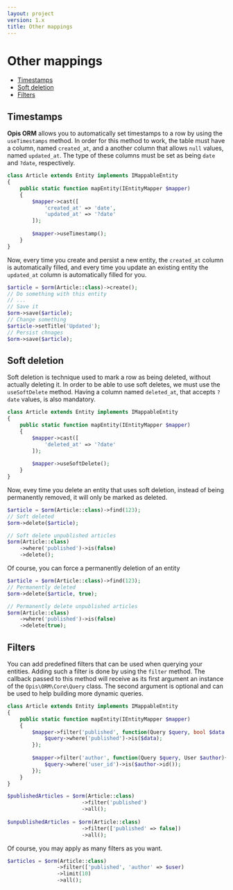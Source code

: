 ```yaml
---
layout: project
version: 1.x
title: Other mappings
---
```

# Other mappings

- [Timestamps](#timestamps)
- [Soft deletion](#soft-deletion)
- [Filters](#filters)

## Timestamps

**Opis ORM** allows you to automatically set timestamps to a row by using the
`useTimestamps` method. In order for this method to work, the table must
have a column, named `created_at`, and a another column that allows `null` values, 
named `updated_at`. The type of these columns must be set as being 
`date` and `?date`, respectively.

```php
class Article extends Entity implements IMappableEntity
{
    public static function mapEntity(IEntityMapper $mapper)
    {
        $mapper->cast([
            'created_at' => 'date',
            'updated_at' => '?date'
        ]);
        
        $mapper->useTimestamp();
    }
}
```

Now, every time you create and persist a new entity, the `created_at` column is automatically
filled, and every time you update an existing entity the `updated_at` column is
automatically filled for you.

```php
$article = $orm(Article::class)->create();
// Do something with this entity
// ...
// Save it
$orm->save($article); 
// Change something
$article->setTitle('Updated');
// Persist chnages
$orm->save($article);
```

## Soft deletion

Soft deletion is technique used to mark a row as being deleted, without actually deleting it.
In order to be able to use soft deletes, we must use the `useSoftDelete` method.
Having a column named `deleted_at`, that accepts `?date` values, is also mandatory.

```php
class Article extends Entity implements IMappableEntity
{
    public static function mapEntity(IEntityMapper $mapper)
    {
        $mapper->cast([
            'deleted_at' => '?date'
        ]);
        
        $mapper->useSoftDelete();
    }
}
```

Now, evey time you delete an entity that uses soft deletion, instead of being 
permanently removed, it will only be marked as deleted.

```php
$article = $orm(Article::class)->find(123);
// Soft deleted
$orm->delete($article);

// Soft delete unpublished articles
$orm(Article::class)
    ->where('published')->is(false)
    ->delete();
```

Of course, you can force a permanently deletion of an entity

```php
$article = $orm(Article::class)->find(123);
// Permanently deleted
$orm->delete($article, true);

// Permanently delete unpublished articles
$orm(Article::class)
    ->where('published')->is(false)
    ->delete(true);
```

## Filters

You can add predefined filters that can be used when querying your entities.
Adding such a filter is done by using the `filter` method. The callback passed
to this method will receive as its first argument an instance of the `Opis\ORM\Core\Query`
class. The second argument is optional and can be used to help building more dynamic queries.

```php
class Article extends Entity implements IMappableEntity
{
    public static function mapEntity(IEntityMapper $mapper)
    {
        $mapper->filter('published', function(Query $query, bool $data = true){
            $query->where('published')->is($data);
        });
        
        $mapper->filter('author', function(Query $query, User $author){
            $query->where('user_id')->is($author->id());
        });
    }
}

$publishedArticles = $orm(Article::class)
                        ->filter('published')
                        ->all();
                        
$unpublishedArticles = $orm(Article::class)
                        ->filter(['published' => false])
                        ->all();
```

Of course, you may apply as many filters as you want.

```php
$articles = $orm(Article::class)
                ->filter(['published', 'author' => $user)
                ->limit(10)
                ->all();
```




